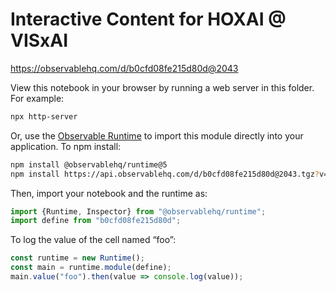 # Interactive Content for HOXAI @ VISxAI

https://observablehq.com/d/b0cfd08fe215d80d@2043

View this notebook in your browser by running a web server in this folder. For
example:

~~~sh
npx http-server
~~~

Or, use the [Observable Runtime](https://github.com/observablehq/runtime) to
import this module directly into your application. To npm install:

~~~sh
npm install @observablehq/runtime@5
npm install https://api.observablehq.com/d/b0cfd08fe215d80d@2043.tgz?v=3
~~~

Then, import your notebook and the runtime as:

~~~js
import {Runtime, Inspector} from "@observablehq/runtime";
import define from "b0cfd08fe215d80d";
~~~

To log the value of the cell named “foo”:

~~~js
const runtime = new Runtime();
const main = runtime.module(define);
main.value("foo").then(value => console.log(value));
~~~

